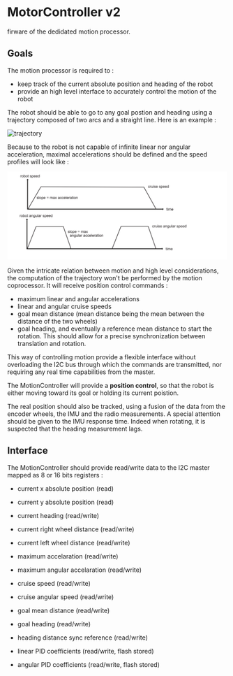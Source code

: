 # MotorController v2
firware of the dedidated motion processor.

## Goals

The motion processor is required to :
* keep track of the current absolute position and heading of the robot
* provide an high level interface to accurately control the motion of the robot

The robot should be able to go to any goal postion and heading using a trajectory composed of two arcs and a straight line.
Here is an example :

![trajectory](specs/trajectory.png)

Because to the robot is not capable of infinite linear nor angular acceleration, maximal accelerations should be defined and
the speed profiles will look like :

![speeds](specs/speeds.png)

Given the intricate relation between motion and high level considerations, the computation of the trajectory won't be performed by the
motion coprocessor. It will receive position control commands :
* maximum linear and angular accelerations
* linear and angular cruise speeds
* goal mean distance (mean distance being the mean between the distance of the two wheels)
* goal heading, and eventually a reference mean distance to start the rotation. This should allow for a precise synchronization between
translation and rotation.

This way of controlling motion provide a flexible interface without overloading the I2C bus through which the commands are transmitted,
nor requiring any real time capabilities from the master.

The MotionController will provide a **position control**, so that the robot is either moving toward its goal or
holding its current poistion.

The real position should also be tracked, using a fusion of the data from the encoder wheels, the IMU and the radio measurements.
A special attention should be given to the IMU response time. Indeed when rotating, it is suspected that the heading measurement lags.

## Interface

The MotionController should provide read/write data to the I2C master mapped as 8 or 16 bits registers :
* current x absolute position (read)
* current y absolute position (read)
* current heading (read/write)

* current right wheel distance (read/write)
* current left wheel distance (read/write)

* maximum accelaration (read/write)
* maximum angular accelaration (read/write)
* cruise speed (read/write)
* cruise angular speed (read/write)
* goal mean distance (read/write)
* goal heading (read/write)
* heading distance sync reference (read/write)

* linear PID coefficients (read/write, flash stored)
* angular PID coefficients (read/write, flash stored)
